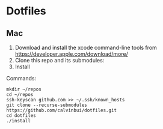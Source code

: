 # Dotfiles

## Mac
1. Download and install the xcode command-line tools from https://developer.apple.com/download/more/
2. Clone this repo and its submodules:
3. Install

Commands:

```
mkdir ~/repos
cd ~/repos
ssh-keyscan github.com >> ~/.ssh/known_hosts
git clone --recurse-submodules https://github.com/calvinbui/dotfiles.git
cd dotfiles
./install
```
